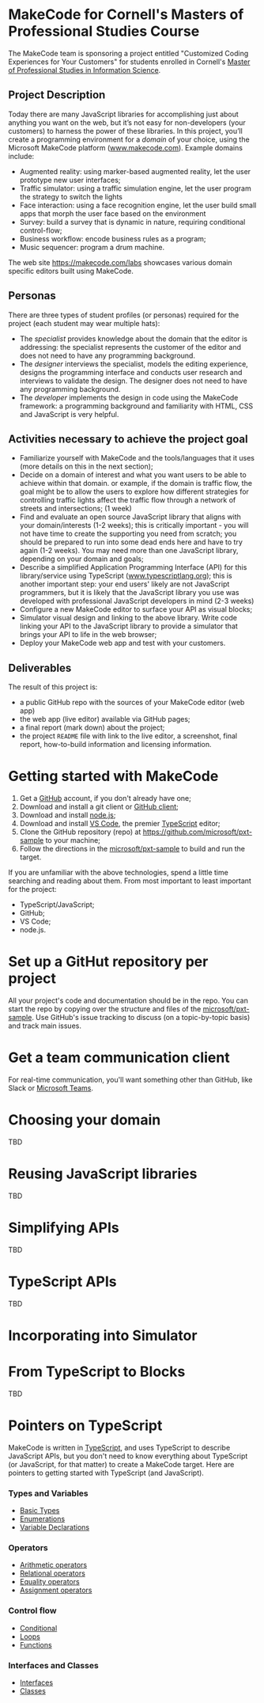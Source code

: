 # MakeCode for Cornell's Masters of Professional Studies Course

The MakeCode team is sponsoring a project entitled "Customized Coding Experiences for Your Customers"
for students enrolled in Cornell's [Master of Professional Studies in Information Science](http://infosci.cornell.edu/academics/mps).

## Project Description

Today there are many JavaScript libraries for accomplishing just about anything you want on the web, but it’s not easy for non-developers (your customers) to harness the power of these libraries. 
In this project, you’ll create a programming environment for a *domain* of your choice, 
using the Microsoft MakeCode platform (www.makecode.com).  Example domains include:

* Augmented reality: using marker-based augmented reality, let the user prototype new user interfaces;
* Traffic simulator: using a traffic simulation engine, let the user program the strategy to switch the lights 
* Face interaction: using a face recognition engine, let the user build small apps that morph the user face based on the environment
* Survey: build a survey that is dynamic in nature, requiring conditional control-flow;
* Business workflow: encode business rules as a program; 
* Music sequencer: program a drum machine.

The web site https://makecode.com/labs showcases various domain specific editors built using MakeCode.

## Personas

There are three types of student profiles (or personas) required for 
the project (each student may wear multiple hats):

* The *specialist* provides knowledge about the domain that the editor is addressing:
the specialist represents the customer of the editor and does not need to have any 
programming background.
* The *designer* interviews the specialist, models the editing experience, 
designs the programming interface and conducts user research and interviews 
to validate the design. The designer does not need to have any programming background.
* The *developer* implements the design in code using the MakeCode framework: 
a programming background and familiarity with HTML, CSS and JavaScript is very helpful.

## Activities necessary to achieve the project goal

* Familiarize yourself with MakeCode and the tools/languages that it uses (more details on this in
  the next section);
* Decide on a domain of interest and what you want users to be able to achieve within
    that domain.  or example, if the domain is traffic flow, the goal might be to allow the users
    to explore how different strategies for controlling traffic lights affect the traffic flow 
    through a network of streets and intersections; (1 week)
* Find and evaluate an open source JavaScript library that aligns with your domain/interests (1-2 weeks); this
    is critically important - you will not have time to create the supporting you need from scratch;
    you should be prepared to run into some dead ends here and have to try again (1-2 weeks).  You may
    need more than one JavaScript library, depending on your domain and goals;
* Describe a simplified Application Programming Interface (API) for this library/service 
  using TypeScript (www.typescriptlang.org); this is another important step: your end
  users' likely are not JavaScript programmers, but it is likely that the JavaScript library
  you use was developed with professional JavaScript developers in mind (2-3 weeks)
* Configure a new MakeCode editor to surface your API as visual blocks;
* Simulator visual design and linking to the above library. 
Write code linking your API to the JavaScript library to provide a simulator
that brings your API to life in the web browser;
* Deploy your MakeCode web app and test with your customers.

## Deliverables

The result of this project is:
* a public GitHub repo with the sources of your MakeCode editor (web app)
* the web app (live editor) available via GitHub pages;
* a final report (mark down) about the project;
* the project ``README`` file with link to the live editor, a screenshot, final report, how-to-build information and licensing information.

# Getting started with MakeCode

1. Get a [GitHub](https://www.github.com) account, if you don't already have one;
2. Download and install a git client or [GitHub client](https://desktop.github.com); 
3. Download and install [node.js](https://www.nodejs.org);
4. Download and install [VS Code](https://code.visualstudio.com), the premier [TypeScript](https://www.typescriptlang.org) editor;
5. Clone the GitHub repository (repo) at https://github.com/microsoft/pxt-sample to your machine;
6. Follow the directions in the [microsoft/pxt-sample](https://github.com/microsoft/pxt-sample) to build and run the target.

If you are unfamiliar with the above technologies, spend a little time searching and reading about them. From
most important to least important for the project: 

* TypeScript/JavaScript;
* GitHub;
* VS Code;
* node.js.

# Set up a GitHut repository per project

All your project's code and documentation should be in the repo. You can start
the repo by copying over the structure and files of the [microsoft/pxt-sample](https://github.com/microsoft/pxt-sample).
Use GitHub's issue tracking to discuss (on a topic-by-topic basis) and track main issues. 

# Get a team communication client 

For real-time communication, you'll want something other than GitHub,
like Slack or [Microsoft Teams](https://products.office.com/microsoft-teams/).

# Choosing your domain

TBD

# Reusing JavaScript libraries

TBD

# Simplifying APIs

TBD

# TypeScript APIs

TBD

# Incorporating into Simulator

# From TypeScript to Blocks

TBD

# Pointers on TypeScript

MakeCode is written in [TypeScript](https://typescriptlang.org/), and uses TypeScript to describe JavaScript APIs, 
but you don't need to know everything about TypeScript (or JavaScript, for that matter)
to create a MakeCode target. Here are pointers to getting started with TypeScript (and JavaScript).

### Types and Variables
* [Basic Types](https://www.typescriptlang.org/docs/handbook/basic-types.html)
* [Enumerations](https://www.typescriptlang.org/docs/handbook/enums.html)
* [Variable Declarations](https://www.typescriptlang.org/docs/handbook/variable-declarations.html)

### Operators
* [Arithmetic operators](https://developer.mozilla.org/en-US/docs/Web/JavaScript/Reference/Operators#Arithmetic_operators)
* [Relational operators](https://developer.mozilla.org/en-US/docs/Web/JavaScript/Reference/Operators#Relational_operators)
* [Equality operators](https://developer.mozilla.org/en-US/docs/Web/JavaScript/Reference/Operators#Equality_operators)
* [Assignment operators](https://developer.mozilla.org/en-US/docs/Web/JavaScript/Reference/Operators#Assignment_operators)

### Control flow
* [Conditional](https://developer.mozilla.org/en-US/docs/Web/JavaScript/Reference/Statements#Control_flow)
* [Loops](https://developer.mozilla.org/en-US/docs/Web/JavaScript/Reference/Statements#Iterations)
* [Functions](https://www.typescriptlang.org/docs/handbook/functions.html)

### Interfaces and Classes
* [Interfaces](https://www.typescriptlang.org/docs/handbook/interfaces.html)
* [Classes](https://www.typescriptlang.org/docs/handbook/classes.html)


